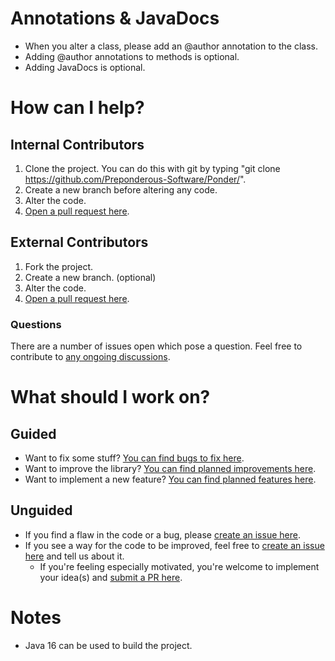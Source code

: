 # Annotations & JavaDocs
- When you alter a class, please add an @author annotation to the class.
- Adding @author annotations to methods is optional.
- Adding JavaDocs is optional.

# How can I help?

## Internal Contributors
1. Clone the project. You can do this with git by typing "git clone https://github.com/Preponderous-Software/Ponder/".
2. Create a new branch before altering any code.
3. Alter the code.
4. [Open a pull request here](https://github.com/Preponderous-Software/Ponder/pulls).

## External Contributors
1. Fork the project.
2. Create a new branch. (optional)
3. Alter the code.
4. [Open a pull request here](https://github.com/Preponderous-Software/Ponder/pulls).

### Questions
There are a number of issues open which pose a question. Feel free to contribute to [any ongoing discussions](https://github.com/Preponderous-Software/Ponder/issues?q=is%3Aopen+is%3Aissue+label%3Aquestion).

# What should I work on?

## Guided
- Want to fix some stuff? [You can find bugs to fix here](https://github.com/Preponderous-Software/Ponder/issues?q=is%3Aopen+is%3Aissue+label%3Abug).
- Want to improve the library? [You can find planned improvements here](https://github.com/Preponderous-Software/Ponder/issues?q=is%3Aopen+is%3Aissue+label%3Aimprovement).
- Want to implement a new feature? [You can find planned features here](https://github.com/Preponderous-Software/Ponder/issues?q=is%3Aopen+is%3Aissue+label%3AEpic).

## Unguided
- If you find a flaw in the code or a bug, please [create an issue here](https://github.com/Preponderous-Software/Ponder/issues).
- If you see a way for the code to be improved, feel free to [create an issue here](https://github.com/Preponderous-Software/Ponder/issues) and tell us about it.
  - If you're feeling especially motivated, you're welcome to implement your idea(s) and [submit a PR here](https://github.com/Preponderous-Software/Ponder/pulls).

# Notes
- Java 16 can be used to build the project.